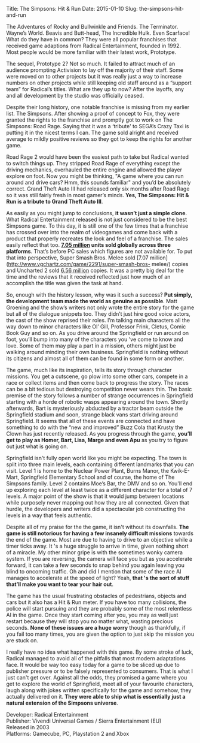 Title: The Simpsons: Hit & Run
Date: 2015-01-10
Slug: the-simpsons-hit-and-run

The Adventures of Rocky and Bullwinkle and Friends. The Terminator. Wayne’s
World. Beavis and Butt-head, The Incredible Hulk. Even Scarface! What do they
have in common? They were all popular franchises that received game adaptions
from Radical Entertainment, founded in 1992. Most people would be more
familiar with their latest work, Prototype.

The sequel, Prototype 2? Not so much. It failed to attract much of an audience
prompting Activision to lay off the majority of their staff. Some were moved
on to other projects but it was really just a way to increase numbers on other
projects while still keeping old staff around as a “support team” for
Radical’s titles. What are they up to now? After the layoffs, any and all
development by the studio was officially ceased.

Despite their long history, one notable franchise is missing from my earlier
list. The Simpsons. After showing a proof of concept to Fox, they were granted
the rights to the franchise and promptly got to work on The Simpsons: Road
Rage. Saying that it was a ‘tribute' to SEGA’s Crazy Taxi is putting it in the
nicest terms I can. The game sold alright and received average to mildly
positive reviews so they got to keep the rights for another game.

Road Rage 2 would have been the easiest path to take but Radical wanted to
switch things up. They stripped Road Rage of everything except the driving
mechanics, overhauled the entire engine and allowed the player explore on
foot. Now you might be thinking, "A game where you can run around and drive
cars? Hmm, this sounds familiar" and you’d be absolutely correct. Grand Theft
Auto III had released only six months after Road Rage so it was still fairly
fresh in most gamer’s minds. **Yes, The Simpsons: Hit & Run is a tribute to
Grand Theft Auto III**.

As easily as you might jump to conclusions, **it wasn’t just a simple clone**.
What Radical Entertainment released is not just considered to be the best
Simpsons game. To this day, it is still one of the few times that a franchise
has crossed over into the realm of videogames and come back with a product
that properly recreates the look and feel of a franchise. The sales easily
reflect that too. **[7.05
million](http://www.vgchartz.com/gamedb/?name=the+simpsons%3A+hit&publisher=&platform=&genre=&minSales=0&results=200)
units sold globally across three platforms**. That’s before PC sales which
figures are not available for. To put that into perspective, Super Smash Bros.
Melee sold [7.07 million](http://www.vgchartz.com/game/2291/super-smash-bros-
melee/) copies and Uncharted 2 sold [6.56
million](http://www.vgchartz.com/game/28733/uncharted-2-among-thieves/)
copies. It was a pretty big deal for the time and the reviews that it received
reflected just how much of an accomplish the title was given the task at hand.

So, enough with the history lesson, why was it such a success? **Put simply,
the development team made the world as genuine as possible**. Matt Groening
and the show’s writers not only wrote the entire story for the game but all of
the dialogue snippets too. They didn’t just hire good voice actors, the cast
of the show reprised their roles. I’m talking main characters all the way down
to minor characters like Ol’ Gill, Professor Frink, Cletus, Comic Book Guy and
so on. As you drive around the Springfield or run around on foot, you’ll bump
into many of the characters you 've come to know and love. Some of them may
play a part in a mission, others might just be walking around minding their
own business. Springfield is nothing without its citizens and almost all of
them can be found in some form or another.

The game, much like its inspiration, tells its story through character
missions. You get a cutscene, go plow into some other cars, compete in a race
or collect items and then come back to progress the story. The races can be a
bit tedious but destroying competition never wears thin. The basic premise of
the story follows a number of strange occurrences in Springfield starting with
a horde of robotic wasps appearing around the town. Shortly afterwards, Bart
is mysteriously abducted by a tractor beam outside the Springfield stadium and
soon, strange black vans start driving around Springfield. It seems that all
of these events are connected and have something to do with the “new and
improved” Buzz Cola that Krusty the Clown has just recently released. As you
progress through the game, **you’ll get to play as Homer, Bart, Lisa, Marge
and even Apu** as you try to figure out just what is going on.

Springfield isn't fully open world like you might be expecting. The town is
split into three main levels, each containing different landmarks that you can
visit. Level 1 is home to the Nuclear Power Plant, Burns Manor, the Kwik-E-
Mart, Springfield Elementary School and of course, the home of The Simpsons
family. Level 2 contains Moe’s Bar, the DMV and so on. You'll end up exploring
each level at least twice as a different character for a total of 7 levels. A
major point of the show is that it would jump between locations while
purposely never mapping out how they are all connected. Given that hurdle, the
developers and writers did a spectacular job constructing the levels in a way
that feels authentic.

Despite all of my praise for the the game, it isn't without its downfalls.
**The game is still notorious for having a few insanely difficult missions**
towards the end of the game. Most are due to having to drive to an objective
while a timer ticks away. It 's a huge struggle to arrive in time, given
nothing short of a miracle. My other minor gripe is with the sometimes wonky
camera system. If you are reversing, the camera will face you but as you
accelerate forward, it can take a few seconds to snap behind you again leaving
you blind to oncoming traffic. Oh and did I mention that some of the race AI
manages to accelerate at the speed of light? Yeah, **that 's the sort of stuff
that’ll make you want to tear your hair out**.

The game has the usual frustrating obstacles of pedestrians, objects and cars
but it also has a Hit & Run meter. If you have too many collisions, the police
will start pursuing and they are probably some of the most relentless AI in
the game. Once they start coming after you, you may as well just restart
because they will stop you no matter what, wasting precious seconds. **None of
these issues are a huge worry** though as thankfully, if you fail too many
times, you are given the option to just skip the mission you are stuck on.

I really have no idea what happened with this game. By some stroke of luck,
Radical managed to avoid all of the pitfalls that most modern adaptations
face. It would be way too easy today for a game to be sliced up due to
publisher pressure or to be falsely represented to consumers. That is what I
just can't get over. Against all the odds, they promised a game where you get
to explore the world of Springfield, meet all of your favourite characters,
laugh along with jokes written specifically for the game and somehow, they
actually delivered on it. **They were able to ship what is essentially just a
natural extension of the Simpsons universe**.

Developer: Radical Entertainment  
Publisher: Vivendi Universal Games / Sierra Entertainment (EU)  
Released in 2003  
Platforms: Gamecube, PC, Playstation 2 and Xbox

